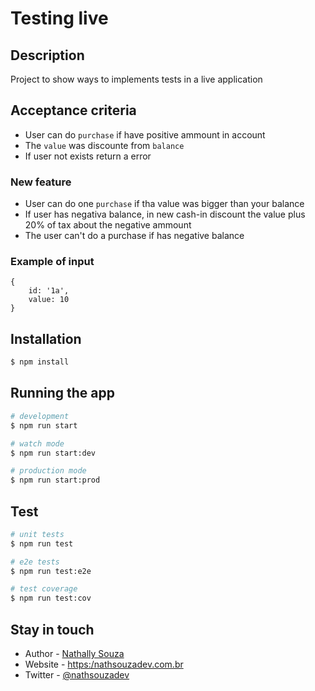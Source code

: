 # Testing live

## Description

Project to show ways to implements tests in a live application

## Acceptance criteria

- User can do `purchase` if have positive ammount in account
- The `value` was discounte from `balance`
- If user not exists return a error

### New feature

- User can do one `purchase` if tha value was bigger than your balance
- If user has negativa balance, in new cash-in discount the value plus 20% of tax about the negative ammount
- The user can't do a purchase if has negative balance

### Example of input

```
{
    id: '1a',
    value: 10
}
```

## Installation

```bash
$ npm install
```

## Running the app

```bash
# development
$ npm run start

# watch mode
$ npm run start:dev

# production mode
$ npm run start:prod
```

## Test

```bash
# unit tests
$ npm run test

# e2e tests
$ npm run test:e2e

# test coverage
$ npm run test:cov
```

## Stay in touch

- Author - [Nathally Souza](https://kamilmysliwiec.com)
- Website - [https:/nathsouzadev.com.br](https:/nathsouzadev.com.br/)
- Twitter - [@nathsouzadev](https://twitter.com/nathsouzadev)
